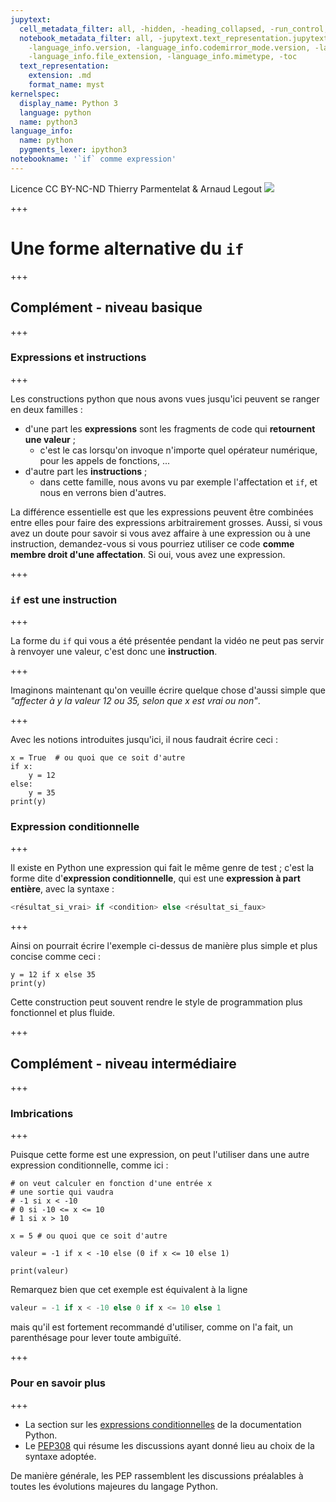 ```yaml
---
jupytext:
  cell_metadata_filter: all, -hidden, -heading_collapsed, -run_control, -trusted
  notebook_metadata_filter: all, -jupytext.text_representation.jupytext_version, -jupytext.text_representation.format_version,
    -language_info.version, -language_info.codemirror_mode.version, -language_info.codemirror_mode,
    -language_info.file_extension, -language_info.mimetype, -toc
  text_representation:
    extension: .md
    format_name: myst
kernelspec:
  display_name: Python 3
  language: python
  name: python3
language_info:
  name: python
  pygments_lexer: ipython3
notebookname: '`if` comme expression'
---
```


<div class="licence">
<span>Licence CC BY-NC-ND</span>
<span>Thierry Parmentelat &amp; Arnaud Legout</span>
<span><img src="media/both-logos-small-alpha.png" /></span>
</div>

+++

# Une forme alternative du `if`

+++

## Complément - niveau basique

+++

### Expressions et instructions

+++

Les constructions python que nous avons vues jusqu'ici peuvent se ranger en deux familles :

* d'une part les **expressions** sont les fragments de code qui **retournent une valeur** ;
  * c'est le cas lorsqu'on invoque n'importe quel opérateur numérique, pour les appels de fonctions, ...
* d'autre part les **instructions** ;
  * dans cette famille, nous avons vu par exemple l'affectation et `if`, et nous en verrons bien d'autres.

La différence essentielle est que les expressions peuvent être combinées entre elles pour faire des expressions arbitrairement grosses. Aussi, si vous avez un doute pour savoir si vous avez affaire à une expression ou à une instruction, demandez-vous si vous pourriez utiliser ce code **comme membre droit d'une affectation**. Si oui, vous avez une expression.

+++

### `if` est une instruction

+++

La forme du `if` qui vous a été présentée pendant la vidéo ne peut pas servir à renvoyer une valeur, c'est donc une **instruction**.

+++

Imaginons maintenant qu'on veuille écrire quelque chose d'aussi simple que *"affecter à y la valeur 12 ou 35, selon que x est vrai ou non"*.

+++

Avec les notions introduites jusqu'ici, il nous faudrait écrire ceci :

```{code-cell} ipython3
x = True  # ou quoi que ce soit d'autre
if x:
    y = 12
else:
    y = 35
print(y)
```

### Expression conditionnelle

+++

Il existe en Python une expression qui fait le même genre de test ; c'est la forme dite d'**expression conditionnelle**, qui est une **expression à part entière**, avec la syntaxe :

```python
<résultat_si_vrai> if <condition> else <résultat_si_faux>
```

+++

Ainsi on pourrait écrire l'exemple ci-dessus de manière plus simple et plus concise comme ceci :

```{code-cell} ipython3
y = 12 if x else 35
print(y)
```

Cette construction peut souvent rendre le style de programmation plus fonctionnel et plus fluide.

+++

## Complément - niveau intermédiaire

+++

### Imbrications

+++

Puisque cette forme est une expression, on peut l'utiliser dans une autre expression conditionnelle, comme ici :

```{code-cell} ipython3
# on veut calculer en fonction d'une entrée x
# une sortie qui vaudra
# -1 si x < -10
# 0 si -10 <= x <= 10
# 1 si x > 10

x = 5 # ou quoi que ce soit d'autre

valeur = -1 if x < -10 else (0 if x <= 10 else 1)

print(valeur)
```

Remarquez bien que cet exemple est équivalent à la ligne

```python
valeur = -1 if x < -10 else 0 if x <= 10 else 1
```

mais qu'il est fortement recommandé d'utiliser, comme on l'a fait, un parenthésage pour lever toute ambiguïté.

+++

### Pour en savoir plus

+++

 * La section sur les [expressions conditionnelles](https://docs.python.org/3/reference/expressions.html#conditional-expressions) de la documentation Python.
 * Le [PEP308](http://legacy.python.org/dev/peps/pep-0308/) qui résume les discussions ayant donné lieu au choix de la syntaxe adoptée.

De manière générale, les PEP rassemblent les discussions préalables à toutes les évolutions majeures du langage Python.

